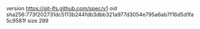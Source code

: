 version https://git-lfs.github.com/spec/v1
oid sha256:773f202731dc5113b244fdb3dbb321a977d3054e795a6ab7f16d5d1fa5c9581f
size 289
